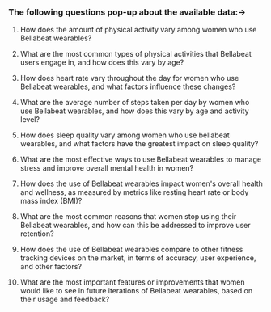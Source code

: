 ### The following questions pop-up about the available data:->


1. How does the amount of physical activity vary among women who use Bellabeat wearables?


2. What are the most common types of physical activities that Bellabeat users engage in, and how does this vary by age?


3. How does heart rate vary throughout the day for women who use Bellabeat wearables, and what factors influence these changes?


4. What are the average number of steps taken per day by women who use Bellabeat wearables, and how does this vary by age and activity level?


5. How does sleep quality vary among women who use bellabeat wearables, and what factors have the greatest impact on sleep quality?


6. What are the most effective ways to use Bellabeat wearables to manage stress and improve overall mental health in women?


7. How does the use of Bellabeat wearables impact women's overall health and wellness, as measured by metrics like resting heart rate or body mass index (BMI)?


8. What are the most common reasons that women stop using their Bellabeat wearables, and how can this be addressed to improve user retention?


9. How does the use of Bellabeat wearables compare to other fitness tracking devices on the market, in terms of accuracy, user experience, and other factors?


10. What are the most important features or improvements that women would like to see in future iterations of Bellabeat wearables, based on their usage and feedback?
